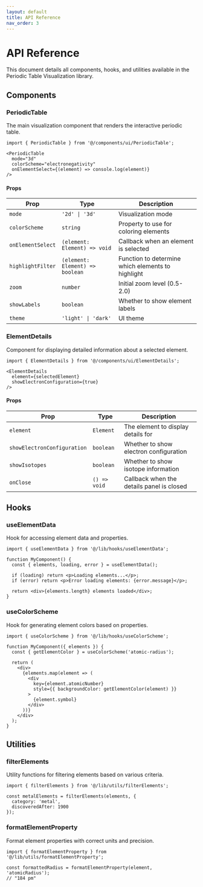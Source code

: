 ```yaml
---
layout: default
title: API Reference
nav_order: 3
---
```


# API Reference

This document details all components, hooks, and utilities available in the Periodic Table Visualization library.

## Components

### PeriodicTable

The main visualization component that renders the interactive periodic table.

```tsx
import { PeriodicTable } from '@/components/ui/PeriodicTable';

<PeriodicTable 
  mode="3d"
  colorScheme="electronegativity"
  onElementSelect={(element) => console.log(element)}
/>
```

#### Props

| Prop | Type | Description |
|------|------|-------------|
| `mode` | `'2d' \| '3d'` | Visualization mode |
| `colorScheme` | `string` | Property to use for coloring elements |
| `onElementSelect` | `(element: Element) => void` | Callback when an element is selected |
| `highlightFilter` | `(element: Element) => boolean` | Function to determine which elements to highlight |
| `zoom` | `number` | Initial zoom level (0.5-2.0) |
| `showLabels` | `boolean` | Whether to show element labels |
| `theme` | `'light' \| 'dark'` | UI theme |

### ElementDetails

Component for displaying detailed information about a selected element.

```tsx
import { ElementDetails } from '@/components/ui/ElementDetails';

<ElementDetails 
  element={selectedElement}
  showElectronConfiguration={true}
/>
```

#### Props

| Prop | Type | Description |
|------|------|-------------|
| `element` | `Element` | The element to display details for |
| `showElectronConfiguration` | `boolean` | Whether to show electron configuration |
| `showIsotopes` | `boolean` | Whether to show isotope information |
| `onClose` | `() => void` | Callback when the details panel is closed |

## Hooks

### useElementData

Hook for accessing element data and properties.

```tsx
import { useElementData } from '@/lib/hooks/useElementData';

function MyComponent() {
  const { elements, loading, error } = useElementData();
  
  if (loading) return <p>Loading elements...</p>;
  if (error) return <p>Error loading elements: {error.message}</p>;
  
  return <div>{elements.length} elements loaded</div>;
}
```

### useColorScheme

Hook for generating element colors based on properties.

```tsx
import { useColorScheme } from '@/lib/hooks/useColorScheme';

function MyComponent({ elements }) {
  const { getElementColor } = useColorScheme('atomic-radius');
  
  return (
    <div>
      {elements.map(element => (
        <div 
          key={element.atomicNumber}
          style={{ backgroundColor: getElementColor(element) }}
        >
          {element.symbol}
        </div>
      ))}
    </div>
  );
}
```

## Utilities

### filterElements

Utility functions for filtering elements based on various criteria.

```tsx
import { filterElements } from '@/lib/utils/filterElements';

const metalElements = filterElements(elements, { 
  category: 'metal',
  discoveredAfter: 1900
});
```

### formatElementProperty

Format element properties with correct units and precision.

```tsx
import { formatElementProperty } from '@/lib/utils/formatElementProperty';

const formattedRadius = formatElementProperty(element, 'atomicRadius');
// "184 pm"
```
